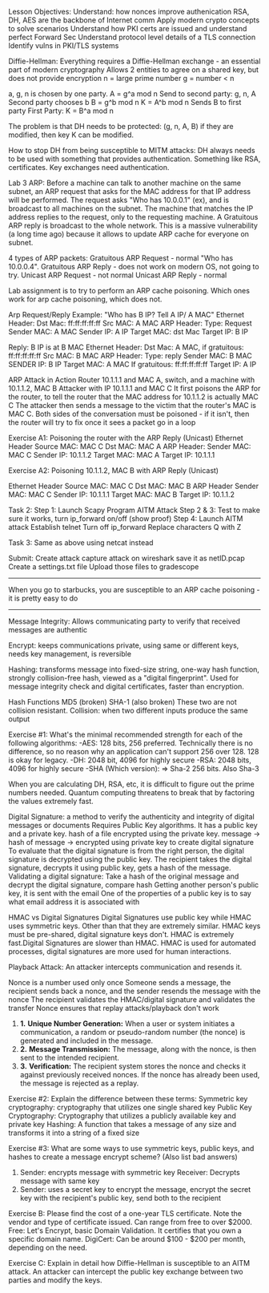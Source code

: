 Lesson Objectives: Understand:
how nonces improve authenication
RSA, DH, AES are the backbone of Internet comm
Apply modern crypto concepts to solve scenarios
Understand how PKI certs are issued and understand perfect Forward Sec
Understand protocol level details of a TLS connection
Identify vulns in PKI/TLS systems

Diffie-Hellman:
Everything requires a Diffie-Hellman exchange - an essential part of modern cryptography
Allows 2 entities to agree on a shared key, but does not provide encryption
n = large prime number
g = number < n

a, g, n is chosen by one party.
A = g^a mod n
Send to second party:
g, n, A
Second party chooses b
B = g^b mod n
K = A^b mod n
Sends B to first party
First Party: K = B^a mod n

The problem is that DH needs to be protected: (g, n, A, B) if they are modified, then key K can be modified.

How to stop DH from being susceptible to MITM attacks: DH always needs to be used with something that provides authentication. Something like RSA, certificates. Key exchanges need authentication.

Lab 3
ARP: Before a machine can talk to another machine on the same subnet, an ARP request that asks for the MAC address for that IP address will be performed. The request asks "Who has 10.0.0.1" (ex), and is broadcast to all machines on the subnet. The machine that matches the IP address replies to the request, only to the requesting machine. 
A Gratuitous ARP reply is broadcast to the whole network. This is a massive vulnerability (a long time ago) because it allows to update ARP cache for everyone on subnet. 

4 types of ARP packets:
Gratuitous ARP Request - normal "Who has 10.0.0.4". 
Gratuitous ARP Reply - does not work on modern OS, not going to try. 
Unicast ARP Request - not normal
Unicast ARP Reply - normal

Lab assignment is to try to perform an ARP cache poisoning. Which ones work for arp cache poisoning, which does not.

Arp Request/Reply Example:
"Who has B IP? Tell A IP/ A MAC"
Ethernet Header:
Dst Mac: ff:ff:ff:ff:ff
Src MAC: A MAC
ARP Header:
Type: Request
Sender MAC: A MAC
Sender IP: A IP
Target MAC: dst Mac
Target IP: B IP

Reply: 
B IP is at B MAC
Ethernet Header:
Dst Mac: A MAC, if gratuitous: ff:ff:ff:ff:ff
Src MAC: B MAC
ARP Header:
Type: reply
Sender MAC: B MAC
SENDER IP: B IP
Target MAC: A MAC
If gratuitous: ff:ff:ff:ff:ff
Target IP: A IP 

ARP Attack in Action
Router 10.1.1.1 and MAC A, switch, and a machine with 10.1.1.2, MAC B
Attacker with IP 10.1.1.1 and MAC C
It first poisons the ARP for the router, to tell the router that the MAC address for 10.1.1.2 is actually MAC C
The attacker then sends a message to the victim that the router's MAC is MAC C.
Both sides of the conversation must be poisoned - if it isn't, then the router will try to fix once it sees a packet go in a loop

Exercise A1:
Poisoning the router with the ARP Reply (Unicast)
Ethernet Header
Source MAC: MAC C
Dst MAC: MAC A
ARP Header:
Sender MAC: MAC C
Sender IP: 10.1.1.2
Target MAC: MAC A
Target IP: 10.1.1.1

Exercise A2:
Poisoning 10.1.1.2, MAC B with ARP Reply (Unicast)

Ethernet Header
Source MAC: MAC C
Dst MAC: MAC B
ARP Header
Sender MAC: MAC C
Sender IP: 10.1.1.1
Target MAC: MAC B
Target IP: 10.1.1.2

Task 2: 
Step 1: Launch Scapy Program AITM Attack
Step 2 & 3: Test to make sure it works, turn ip_forward on/off (show proof)
Step 4:
	Launch AITM attack
	Establish telnet
	Turn off ip_forward
	Replace characters Q with Z

Task 3:
Same as above using netcat instead

Submit:
Create attack
capture attack on wireshark
save it as netID.pcap
Create a settings.txt file
Upload those files to gradescope


-----

When you go to starbucks, you are susceptible to an ARP cache poisoning - it is pretty easy to do


------
Message Integrity: Allows communicating party to verify that received messages are authentic

Encrypt: keeps communications private, using same or different keys, needs key management, is reversible

Hashing: transforms message into fixed-size string, one-way hash function, strongly collision-free hash, viewed as a "digital fingerprint". Used for message integrity check and digital certificates, faster than encryption. 

Hash Functions
MD5 (broken)
SHA-1 (also broken)
These two are not collision resistant. Collision: when two different inputs produce the same output

Exercise #1:
What's the minimal recommended strength for each of the following algorithms:
-AES: 128 bits, 256 preferred. Technically there is no difference, so no reason why an application can't support 256 over 128. 128 is okay for legacy.
-DH: 2048 bit, 4096 for highly secure
-RSA: 2048 bits, 4096 for highly secure
-SHA (Which version):  => Sha-2 256 bits. Also Sha-3

When you are calculating DH, RSA, etc, it is difficult to figure out the prime numbers needed. Quantum computing threatens to break that by factoring the values extremely fast.

Digital Signature: a method to verify the authenticity and integrity of digital messages or documents
Requires Public Key algorithms. It has a public key and a private key. 
hash of a file encrypted using the private key. 
message -> hash of message -> encrypted using private key to create digital signature
To evaluate that the digital signature is from the right person, the digital signature is decrypted using the public key. The recipient takes the digital signature, decrypts it using public key, gets a hash of the message. 
Validating a digital signature:
Take a hash of the original message and decrypt the digital signature, compare hash
Getting another person's public key, it is sent with the email 
One of the properties of a public key is to say what email address it is associated with

HMAC vs Digital Signatures
Digital Signatures use public key while HMAC uses symmetric keys. Other than that they are extremely similar. 
HMAC keys must be pre-shared, digital signature keys don't. 
HMAC is extremely fast.Digital Signatures are slower than HMAC.
HMAC is used for automated processes, digital signatures are more used for human interactions. 

Playback Attack: An attacker intercepts communication and resends it.

Nonce is a number used only once
Someone sends a message, the recipient sends back a nonce, and the sender resends the message with the nonce
The recipient validates the HMAC/digital signature and validates the transfer
Nonce ensures that replay attacks/playback don't work
1. **1.** **Unique Number Generation:**
    When a user or system initiates a communication, a random or pseudo-random number (the nonce) is generated and included in the message. 
2. **2.** **Message Transmission:**
    The message, along with the nonce, is then sent to the intended recipient. 
3. **3.** **Verification:**
    The recipient system stores the nonce and checks it against previously received nonces. If the nonce has already been used, the message is rejected as a replay.


Exercise #2: 
Explain the difference between these terms: 
Symmetric key cryptography: cryptography that utilizes one single shared key
Public Key Cryptography: Cryptography that utilizes a publicly available key and private key
Hashing: A function that takes a message of any size and transforms it into a string of a fixed size

Exercise #3:
What are some ways to use symmetric keys, public keys, and hashes to create a message encrypt scheme? (Also list bad answers)
1. Sender: encrypts message with symmetric key
	Receiver: Decrypts message with same key
2. Sender: uses a secret key to encrypt the message, encrypt the secret key with the recipient's public key, send both to the recipient

Exercise B: Please find the cost of a one-year TLS certificate. Note the vendor and type of certificate issued.
Can range from free to over $2000.
Free: Let's Encrypt, basic Domain Validation. It certifies that you own a specific domain name.
DigiCert: Can be around $100 - $200 per month, depending on the need. 

Exercise C: Explain in detail how Diffie-Hellman is susceptible to an AITM attack. 
An attacker can intercept the public key exchange between two parties and modify the keys.